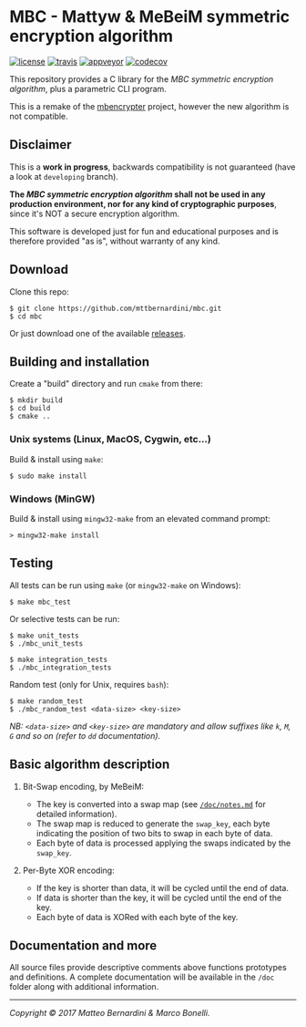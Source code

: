 # MBC - Mattyw & MeBeiM symmetric encryption algorithm #

[![license][license-img]][license-link]
[![travis][travis-img]][travis-link]
[![appveyor][appveyor-img]][appveyor-link]
[![codecov][codecov-img]][codecov-link]

This repository provides a C library for the *MBC symmetric encryption algorithm*, plus a parametric CLI program.

This is a remake of the [mbencrypter][1] project, however the new algorithm is not compatible.


## Disclaimer ##

This is a **work in progress**, backwards compatibility is not guaranteed (have a look at `developing` branch).

**The *MBC symmetric encryption algorithm* shall not be used in any production environment, nor for any kind of cryptographic purposes**, since it's NOT a secure encryption algorithm.

This software is developed just for fun and educational purposes and is therefore provided "as is", without warranty of any kind.


## Download ##

Clone this repo:

	$ git clone https://github.com/mttbernardini/mbc.git
	$ cd mbc

Or just download one of the available [releases][2].


## Building and installation ##

Create a "build" directory and run `cmake` from there:

	$ mkdir build
	$ cd build
	$ cmake ..

### Unix systems (Linux, MacOS, Cygwin, etc...) ###

Build & install using `make`:

	$ sudo make install

### Windows (MinGW) ###

Build & install using `mingw32-make` from an elevated command prompt:

	> mingw32-make install


## Testing ##

All tests can be run using `make` (or `mingw32-make` on Windows):

	$ make mbc_test

Or selective tests can be run:

	$ make unit_tests
	$ ./mbc_unit_tests

	$ make integration_tests
	$ ./mbc_integration_tests

Random test (only for Unix, requires `bash`):

	$ make random_test
	$ ./mbc_random_test <data-size> <key-size>

*NB: `<data-size>` and `<key-size>` are mandatory and allow suffixes like `k`, `M`, `G` and so on (refer to `dd` documentation).*


## Basic algorithm description ##

1. Bit-Swap encoding, by MeBeiM:
   - The key is converted into a swap map (see [`/doc/notes.md`][3] for detailed information).
   - The swap map is reduced to generate the `swap_key`, each byte indicating the position of two bits to swap in each byte of data.
   - Each byte of data is processed applying the swaps indicated by the `swap_key`.

2. Per-Byte XOR encoding:
   - If the key is shorter than data, it will be cycled until the end of data.
   - If data is shorter than the key, it will be cycled until the end of the key.
   - Each byte of data is XORed with each byte of the key.


## Documentation and more ##

All source files provide descriptive comments above functions prototypes and definitions. A complete documentation will be available in the `/doc` folder along with additional information.

---
*Copyright © 2017 Matteo Bernardini & Marco Bonelli.*

[1]: https://github.com/mttbernardini/mbencrypter
[2]: https://github.com/mttbernardini/mbc/releases
[3]: https://github.com/mttbernardini/mbc/blob/developing/doc/notes.md#make_oct_key-rationale

[license-img]:   https://img.shields.io/github/license/mttbernardini/mbc.svg
[license-link]:  https://github.com/mttbernardini/mbc/blob/developing/LICENSE
[travis-img]:    https://img.shields.io/travis/mttbernardini/mbc/developing.svg
[travis-link]:   https://travis-ci.org/mttbernardini/mbc
[appveyor-img]:  https://img.shields.io/appveyor/ci/mttbernardini/mbc/developing.svg
[appveyor-link]: https://ci.appveyor.com/project/mttbernardini/mbc/branch/developing
[codecov-img]:   https://img.shields.io/codecov/c/github/mttbernardini/mbc/developing.svg
[codecov-link]:  https://codecov.io/gh/mttbernardini/mbc/branch/developing
